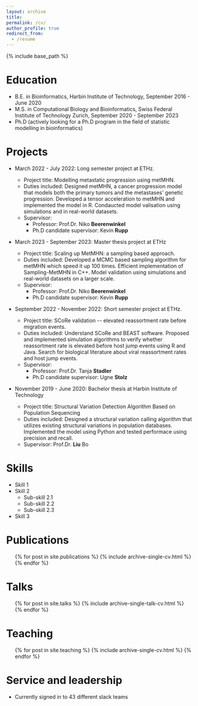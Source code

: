 ```yaml
---
layout: archive
title: 
permalink: /cv/
author_profile: true
redirect_from:
  - /resume
---
```


{% include base_path %}

Education
======
* B.E. in Bioinformatics, Harbin Institute of Technology, September 2016 - June 2020
* M.S. in Computational Biology and Bioinformatics, Swiss Federal Institute of Technology Zurich, September 2020 - September 2023
* Ph.D (actively looking for a Ph.D program in the field of statistic modelling in bioinformatics)

Projects
======
* March 2022 - July 2022: Long semester project at ETHz. 
  * Project title: Modelling metastatic progression using metMHN. 
  * Duties included: Designed metMHN, a cancer progression model that models both the primary tumors and the metastases' genetic progression. Developed a tensor acceleration to metMHN and implemented the model in R. Condaucted model valisation using simulations and in real-world datasets.
  * Supervisor: 
    * Professor: Prof.Dr. Niko **Beerenwinkel**
    * Ph.D candidate supervisor: Kevin **Rupp**

* March 2023 - September 2023: Master thesis project at ETHz
  * Project title: Scaling up MetMHN: a sampling based approach. 
  * Duties included: Developed a MCMC based sampling algorithm for metMHN which speed it up 100 times. Efficient implementation of Sampling-MetMHN in C++. Model validation using simulations and real-world datasets on a larger scale. 
  * Supervisor: 
    * Professor: Prof.Dr. Niko **Beerenwinkel**
    * Ph.D candidate supervisor: Kevin **Rupp**
  
* September 2022 - November 2022: Short semester project at ETHz.
  * Project title: SCoRe validation -- elevated reassortment rate before migration events. 
  * Duties included: Understand SCoRe and BEAST software. Proposed and implemented simulation algorithms to verify whether reassortment rate is elevated before host jump events using R and Java. Search for biological literature about viral reassortment rates and host jump events. 
  * Supervisor:
    * Professor: Prof.Dr. Tanja **Stadler**
    * Ph.D candidate supervisor: Ugne **Stolz**

* November 2019 - June 2020: Bachelor thesis at Harbin Institute of Technology
  * Project title: Structural Variation Detection Algorithm Based on Population Sequencing
  * Duties included: Designed a structural variation calling algorithm that utilizes existing structural variations in population databases. Implemented the model using Python and tested performace using precision and recall. 
  * Supervisor: Prof.Dr. **Liu** Bo
  
Skills
======
* Skill 1
* Skill 2
  * Sub-skill 2.1
  * Sub-skill 2.2
  * Sub-skill 2.3
* Skill 3

Publications
======
  <ul>{% for post in site.publications %}
    {% include archive-single-cv.html %}
  {% endfor %}</ul>
  
Talks
======
  <ul>{% for post in site.talks %}
    {% include archive-single-talk-cv.html %}
  {% endfor %}</ul>
  
Teaching
======
  <ul>{% for post in site.teaching %}
    {% include archive-single-cv.html %}
  {% endfor %}</ul>
  
Service and leadership
======
* Currently signed in to 43 different slack teams

